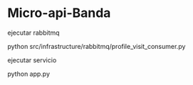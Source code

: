 # Micro-api-Banda

ejecutar rabbitmq 

python src/infrastructure/rabbitmq/profile_visit_consumer.py

ejecutar servicio 

python app.py